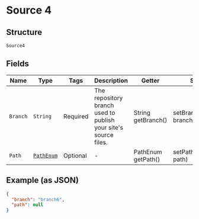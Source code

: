 
# Source 4

## Structure

`Source4`

## Fields

| Name | Type | Tags | Description | Getter | Setter |
|  --- | --- | --- | --- | --- | --- |
| `Branch` | `String` | Required | The repository branch used to publish your site's source files. | String getBranch() | setBranch(String branch) |
| `Path` | [`PathEnum`](../../doc/models/path-enum.md) | Optional | - | PathEnum getPath() | setPath(PathEnum path) |

## Example (as JSON)

```json
{
  "branch": "branch6",
  "path": null
}
```

